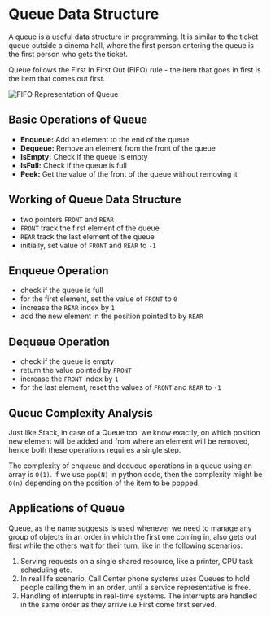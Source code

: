 # Queue Data Structure

A queue is a useful data structure in programming. It is similar to the ticket queue outside a cinema hall, where the first person entering the queue is the first person who gets the ticket.

Queue follows the First In First Out (FIFO) rule - the item that goes in first is the item that comes out first.

![FIFO Representation of Queue](https://cdn.programiz.com/sites/tutorial2program/files/queue.png)

## Basic Operations of Queue

- **Enqueue:** Add an element to the end of the queue
- **Dequeue:** Remove an element from the front of the queue
- **IsEmpty:** Check if the queue is empty
- **IsFull:** Check if the queue is full
- **Peek:** Get the value of the front of the queue without removing it

## Working of Queue Data Structure

- two pointers `FRONT` and `REAR`
- `FRONT` track the first element of the queue
- `REAR` track the last element of the queue
- initially, set value of `FRONT` and `REAR` to `-1`

## Enqueue Operation

- check if the queue is full
- for the first element, set the value of `FRONT` to `0`
- increase the `REAR` index by `1`
- add the new element in the position pointed to by `REAR`

## Dequeue Operation

- check if the queue is empty
- return the value pointed by `FRONT`
- increase the `FRONT` index by `1`
- for the last element, reset the values of `FRONT` and `REAR` to `-1`

## Queue Complexity Analysis

Just like Stack, in case of a Queue too, we know exactly, on which position new element will be added and from where an element will be removed, hence both these operations requires a single step.

The complexity of enqueue and dequeue operations in a queue using an array is `O(1)`. If we use `pop(N)` in python code, then the complexity might be `O(n)` depending on the position of the item to be popped.

## Applications of Queue

Queue, as the name suggests is used whenever we need to manage any group of objects in an order in which the first one coming in, also gets out first while the others wait for their turn, like in the following scenarios:

1. Serving requests on a single shared resource, like a printer, CPU task scheduling etc.
2. In real life scenario, Call Center phone systems uses Queues to hold people calling them in an order, until a service representative is free.
3. Handling of interrupts in real-time systems. The interrupts are handled in the same order as they arrive i.e First come first served.
